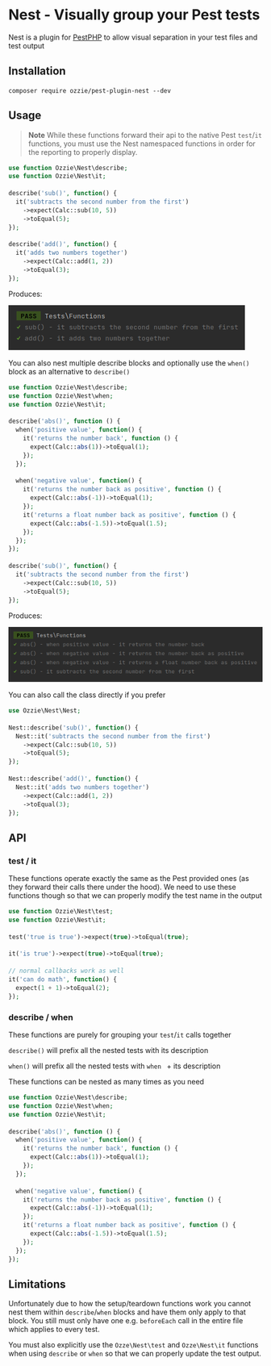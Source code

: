 # Nest - Visually group your Pest tests

Nest is a plugin for [PestPHP](https://pestphp.com/) to allow visual separation in your test files and test output

## Installation

```shell
composer require ozzie/pest-plugin-nest --dev
```

## Usage

> **Note**
> While these functions forward their api to the native Pest `test`/`it` functions, you must use the Nest namespaced functions in order for the reporting to properly display. 

```php
use function Ozzie\Nest\describe;
use function Ozzie\Nest\it;

describe('sub()', function() {
  it('subtracts the second number from the first')
    ->expect(Calc::sub(10, 5))
    ->toEqual(5);
});

describe('add()', function() {
  it('adds two numbers together')
    ->expect(Calc::add(1, 2))
    ->toEqual(3);
});
```

Produces:

![basic usage test output](./assets/readme-basic.png)

You can also nest multiple describe blocks and optionally use the `when()` block as an alternative to `describe()` 

```php
use function Ozzie\Nest\describe;
use function Ozzie\Nest\when;
use function Ozzie\Nest\it;

describe('abs()', function () {
  when('positive value', function() {
    it('returns the number back', function () {
      expect(Calc::abs(1))->toEqual(1);
    });
  });
  
  when('negative value', function() {
    it('returns the number back as positive', function () {
      expect(Calc::abs(-1))->toEqual(1);
    });
    it('returns a float number back as positive', function () {
      expect(Calc::abs(-1.5))->toEqual(1.5);
    });
  });
});

describe('sub()', function() {
  it('subtracts the second number from the first')
    ->expect(Calc::sub(10, 5))
    ->toEqual(5);
});
```

Produces:

![basic usage test output](./assets/readme-advanced.png)

You can also call the class directly if you prefer

```php
use Ozzie\Nest\Nest;

Nest::describe('sub()', function() {
  Nest::it('subtracts the second number from the first')
    ->expect(Calc::sub(10, 5))
    ->toEqual(5);
});

Nest::describe('add()', function() {
  Nest::it('adds two numbers together')
    ->expect(Calc::add(1, 2))
    ->toEqual(3);
});
```

## API

### test / it

These functions operate exactly the same as the Pest provided ones (as they forward their calls there under the hood). We need to use these functions though so that we can properly modify the test name in the output

```php
use function Ozzie\Nest\test;
use function Ozzie\Nest\it;

test('true is true')->expect(true)->toEqual(true);

it('is true')->expect(true)->toEqual(true);

// normal callbacks work as well
it('can do math', function() {
  expect(1 + 1)->toEqual(2);
});
```

### describe / when

These functions are purely for grouping your `test`/`it` calls together

`describe()` will prefix all the nested tests with its description

`when()` will prefix all the nested tests with `when ` + its description

These functions can be nested as many times as you need

```php
use function Ozzie\Nest\describe;
use function Ozzie\Nest\when;
use function Ozzie\Nest\it;

describe('abs()', function () {
  when('positive value', function() {
    it('returns the number back', function () {
      expect(Calc::abs(1))->toEqual(1);
    });
  });
  
  when('negative value', function() {
    it('returns the number back as positive', function () {
      expect(Calc::abs(-1))->toEqual(1);
    });
    it('returns a float number back as positive', function () {
      expect(Calc::abs(-1.5))->toEqual(1.5);
    });
  });
});
```

## Limitations

Unfortunately due to how the setup/teardown functions work you cannot nest them within `describe`/`when` blocks and have them only apply to that block. You still must only have one e.g. `beforeEach` call in the entire file which applies to every test.

You must also explicitly use the `Ozze\Nest\test` and `Ozze\Nest\it` functions when using `describe` or `when` so that we can properly update the test output.
